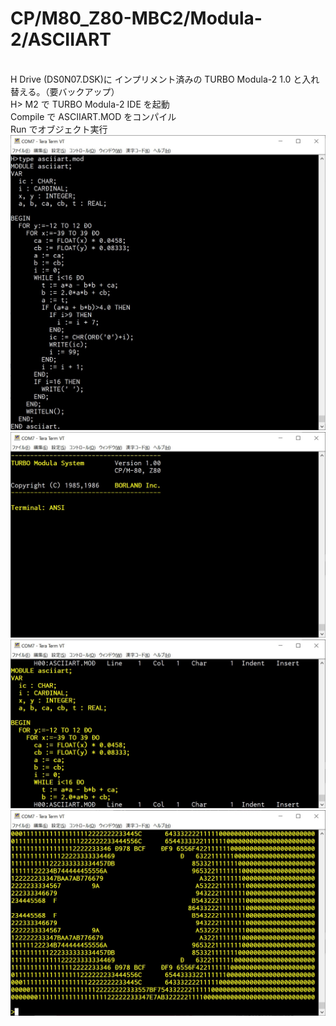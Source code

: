 # CP/M80_Z80-MBC2/Modula-2/ASCIIART
\
H Drive (DS0N07.DSK)に インプリメント済みの TURBO Modula-2 1.0 と入れ替える。（要バックアップ）
\
H> M2 で TURBO Modula-2 IDE を起動
\
Compile で ASCIIART.MOD をコンパイル
\
Run でオブジェクト実行
\
![Z80-MBC2](https://github.com/kadokuratsuyoshi/retro_computing/blob/main/CPM80_Z80-MBC2/Modula-2/ASCIIART/m2_asciiart0.jpg)
\
![Z80-MBC2](https://github.com/kadokuratsuyoshi/retro_computing/blob/main/CPM80_Z80-MBC2/Modula-2/ASCIIART/m2_asciiart1.jpg)
\
![Z80-MBC2](https://github.com/kadokuratsuyoshi/retro_computing/blob/main/CPM80_Z80-MBC2/Modula-2/ASCIIART/m2_asciiart2.jpg)
\
![Z80-MBC2](https://github.com/kadokuratsuyoshi/retro_computing/blob/main/CPM80_Z80-MBC2/Modula-2/ASCIIART/m2_asciiart3.jpg)

